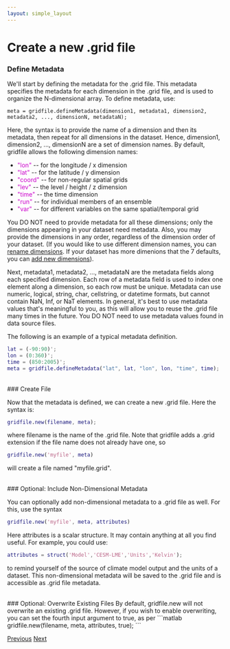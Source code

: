 ```yaml
---
layout: simple_layout
---
```


# Create a new .grid file

### Define Metadata

We'll start by defining the metadata for the .grid file. This metadata specifies the metadata for each dimension in the .grid file, and is used to organize the N-dimensional array. To define metadata, use:

```
meta = gridfile.defineMetadata(dimension1, metadata1, dimension2, metadata2, ..., dimensionN, metadataN);
```

Here, the syntax is to provide the name of a dimension and then its metadata, then repeat for all dimensions in the dataset. Hence, dimension1, dimension2, ..., dimensionN are a set of dimension names. By default, gridfile allows the following dimension names:
* <span style="color:#cc00cc">"lon"</span> -- for the longitude / x dimension
* <span style="color:#cc00cc">"lat"</span> -- for the latitude / y dimension
* <span style="color:#cc00cc">"coord"</span> -- for non-regular spatial grids
* <span style="color:#cc00cc">"lev"</span> -- the level / height / z dimension
* <span style="color:#cc00cc">"time"</span> -- the time dimension
* <span style="color:#cc00cc">"run"</span> -- for individual members of an ensemble
* <span style="color:#cc00cc">"var"</span> -- for different variables on the same spatial/temporal grid

You DO NOT need to provide metadata for all these dimensions; only the dimensions appearing in your dataset need metadata. Also, you may provide the dimensions in any order, regardless of the dimension order of your dataset. (If you would like to use different dimension names, you can [rename dimensions](\gridfile\change-dimension-names). If your dataset has more dimenions that the 7 defaults, you can [add new dimensions](\gridfile\add-dimension-names)).

Next, metadata1, metadata2, ..., metadataN are the metadata fields along each specified dimension. Each row of a metadata field is used to index one element along a dimension, so each row must be unique. Metadata can use numeric, logical, string, char, cellstring, or datetime formats, but cannot contain NaN, Inf, or NaT elements. In general, it's best to use metadata values that's meaningful to you, as this will allow you to reuse the .grid file many times in the future. You DO NOT need to use metadata values found in data source files.

The following is an example of a typical metadata definition.

```matlab
lat = (-90:90)';
lon = (0:360)';
time = (850:2005)';
meta = gridfile.defineMetadata("lat", lat, "lon", lon, "time", time);
```
<br>
### Create File

Now that the metadata is defined, we can create a new .grid file. Here the syntax is:

```matlab
gridfile.new(filename, meta);
```

where filename is the name of the .grid file. Note that gridfile adds a .grid extension if the file name does not already have one, so

```matlab
gridfile.new('myfile', meta)
```

will create a file named "myfile.grid".

<br>
### Optional: Include Non-Dimensional Metadata

You can optionally add non-dimensional metadata to a .grid file as well. For this, use the syntax
```matlab
gridfile.new('myfile', meta, attributes)
```
Here attributes is a scalar structure. It may contain anything at all you find useful. For example, you could use:
```matlab
attributes = struct('Model','CESM-LME','Units','Kelvin');
```
to remind yourself of the source of climate model output and the units of a dataset. This non-dimensional metadata will be saved to the .grid file and is accessible as .grid file metadata.

<br>
### Optional: Overwrite Existing Files
By default, gridfile.new will not overwrite an existing .grid file. However, if you wish to enable overwriting, you can set the fourth input argument to true, as per
```matlab
gridfile.new(filename, meta, attributes, true);
```

[Previous](\gridfile\overview)   [Next](\gridfile\object)
